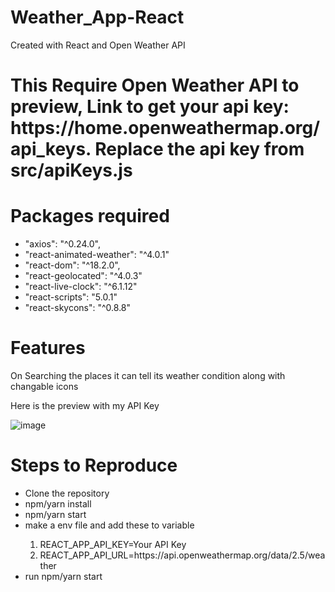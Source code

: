 # Weather_App-React
Created with React and Open Weather API
<h1>This Require Open Weather API to preview, Link to get your api key: https://home.openweathermap.org/api_keys.
    Replace the api key from src/apiKeys.js</h1>
<h1>Packages required</h1>
<ul>
    <li> "axios": "^0.24.0", </li>
    <li>"react-animated-weather": "^4.0.1" </li>
    <li> "react-dom": "^18.2.0",</li>
    <li>"react-geolocated": "^4.0.3"</li>
    <li> "react-live-clock": "^6.1.12"</li>
    <li> "react-scripts": "5.0.1"</li>
    <li> "react-skycons": "^0.8.8"</li>
</ul>

<h1>Features</h1>
On Searching the places it can tell its weather condition along with changable icons

Here is the preview with my API Key

![image](https://user-images.githubusercontent.com/94506000/225564402-4be6ee0c-86ef-4cef-b5af-fea786d73e93.png)

<h1>Steps to Reproduce </h1>
<ul>
    <li>Clone the repository</li>
    <li>npm/yarn install</li>
    <li>npm/yarn start</li>
    <li>make a env file and add these to variable</li>
    <ol>
        <li>REACT_APP_API_KEY=Your API Key</li>
        <li>REACT_APP_API_URL=https://api.openweathermap.org/data/2.5/weather</li>
    </ol>
    <li>run npm/yarn start </li>
</ul>